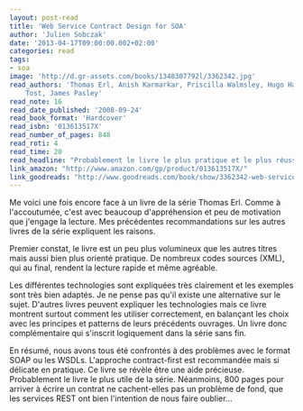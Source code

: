 ```yaml
---
layout: post-read
title: 'Web Service Contract Design for SOA'
author: 'Julien Sobczak'
date: '2013-04-17T09:00:00.002+02:00'
categories: read
tags:
- soa
image: 'http://d.gr-assets.com/books/1348307792l/3362342.jpg'
read_authors: 'Thomas Erl, Anish Karmarkar, Priscilla Walmsley, Hugo Haas, L. Umit Yalcinalp, Kevin Liu, David Orchard, Andre
    Tost, James Pasley'
read_note: 16
read_date_published: '2008-09-24'
read_book_format: 'Hardcover'
read_isbn: '013613517X'
read_number_of_pages: 848
read_roti: 4
read_time: 20
read_headline: "Probablement le livre le plus pratique et le plus réussi de la série qui rendra la rédaction d'un contrat SOAP moins douloureuse."
link_amazon: "http://www.amazon.com/gp/product/013613517X/"
link_goodreads: "http://www.goodreads.com/book/show/3362342-web-service-contract-design-for-soa"
---
```



Me voici une fois encore face à un livre de la série Thomas Erl. Comme à l'accoutumée, c'est avec beaucoup d'appréhension et peu de motivation que j'engage la lecture. Mes précédentes recommandations sur les autres livres de la série expliquent les raisons.

Premier constat, le livre est un peu plus volumineux que les autres titres mais aussi bien plus orienté pratique. De nombreux codes sources (XML), qui au final, rendent la lecture rapide et même agréable.

Les différentes technologies sont expliquées très clairement et les exemples sont très bien adaptés. Je ne pense pas qu'il existe une alternative sur le sujet. D'autres livres peuvent expliquer les technologies mais ce livre montrent surtout comment les utiliser correctement, en balançant les choix avec les principes et patterns de leurs précédents ouvrages. Un livre donc complémentaire qui s'inscrit logiquement dans la série sans fin.

En résumé, nous avons tous été confrontés à des problèmes avec le format SOAP ou les WSDLs. L'approche contract-first est recommandée mais si délicate en pratique. Ce livre se révèle être une aide précieuse. Probablement le livre le plus utile de la série. Néanmoins, 800 pages pour arriver à écrire un contrat ne cachent-elles pas un problème de fond, que les services REST ont bien l'intention de nous faire oublier...

